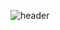 ![header](https://capsule-render.vercel.app/api?type=waving&color=gradient&customColorList=16&height=300&section=header&text=yakcom&fontSize=90&fontAlignY=40&animation=fadeIn)


